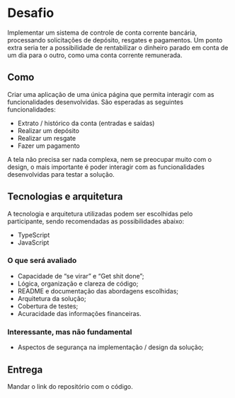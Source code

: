# Desafio

Implementar um sistema de controle de conta corrente bancária, processando solicitações de depósito, resgates e pagamentos. Um ponto extra seria ter a possibilidade de rentabilizar o dinheiro parado em conta de um dia para o outro, como uma conta corrente remunerada.

## Como

Criar uma aplicação de uma única página que permita interagir com as funcionalidades desenvolvidas. São esperadas as seguintes funcionalidades:

- Extrato / histórico da conta (entradas e saídas)
- Realizar um depósito
- Realizar um resgate
- Fazer um pagamento

A tela não precisa ser nada complexa, nem se preocupar muito com o design, o mais importante é poder interagir com as funcionalidades desenvolvidas para testar a solução.

## Tecnologias e arquitetura

A tecnologia e arquitetura utilizadas podem ser escolhidas pelo participante, sendo recomendadas as possibilidades abaixo:

- TypeScript
- JavaScript

### O que será avaliado

- Capacidade de “se virar” e “Get shit done”;
- Lógica, organização e clareza de código;
- README e documentação das abordagens escolhidas;
- Arquitetura da solução;
- Cobertura de testes;
- Acuracidade das informações financeiras.

### Interessante, mas não fundamental

- Aspectos de segurança na implementação / design da solução;

## Entrega 

Mandar o link do repositório com o código.
